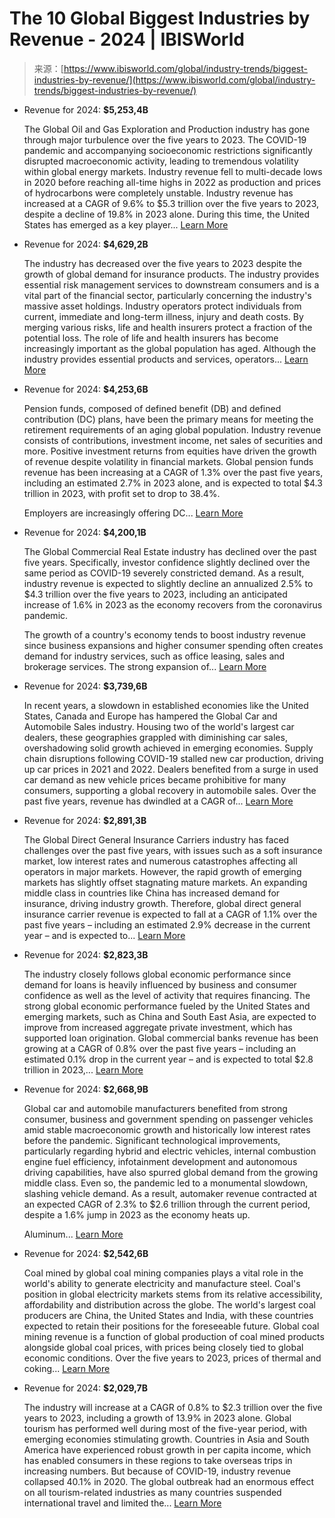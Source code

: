 <!--yml
category: 未分类
date: 2024-05-29 13:18:41
-->

# The 10 Global Biggest Industries by Revenue - 2024 | IBISWorld

> 来源：[https://www.ibisworld.com/global/industry-trends/biggest-industries-by-revenue/](https://www.ibisworld.com/global/industry-trends/biggest-industries-by-revenue/)

*   Revenue for 2024: **$5,253,4B**

    The Global Oil and Gas Exploration and Production industry has gone through major turbulence over the five years to 2023\. The COVID-19 pandemic and accompanying socioeconomic restrictions significantly disrupted macroeconomic activity, leading to tremendous volatility within global energy markets. Industry revenue fell to multi-decade lows in 2020 before reaching all-time highs in 2022 as production and prices of hydrocarbons were completely unstable. Industry revenue has increased at a CAGR of 9.6% to $5.3 trillion over the five years to 2023, despite a decline of 19.8% in 2023 alone. During this time, the United States has emerged as a key player... [Learn More](/global/market-research-reports/global-oil-gas-exploration-production-industry/ "Global Oil & Gas Exploration & Production")

*   Revenue for 2024: **$4,629,2B**

    The industry has decreased over the five years to 2023 despite the growth of global demand for insurance products. The industry provides essential risk management services to downstream consumers and is a vital part of the financial sector, particularly concerning the industry's massive asset holdings. Industry operators protect individuals from current, immediate and long-term illness, injury and death costs. By merging various risks, life and health insurers protect a fraction of the potential loss. The role of life and health insurers has become increasingly important as the global population has aged. Although the industry provides essential products and services, operators... [Learn More](/global/market-research-reports/global-life-health-insurance-carriers-industry/ "Global Life & Health Insurance Carriers")

*   Revenue for 2024: **$4,253,6B**

    Pension funds, composed of defined benefit (DB) and defined contribution (DC) plans, have been the primary means for meeting the retirement requirements of an aging global population. Industry revenue consists of contributions, investment income, net sales of securities and more. Positive investment returns from equities have driven the growth of revenue despite volatility in financial markets. Global pension funds revenue has been increasing at a CAGR of 1.3% over the past five years, including an estimated 2.7% in 2023 alone, and is expected to total $4.3 trillion in 2023, with profit set to drop to 38.4%.

    Employers are increasingly offering DC... [Learn More](/global/market-research-reports/global-pension-funds-industry/ "Global Pension Funds")

*   Revenue for 2024: **$4,200,1B**

    The Global Commercial Real Estate industry has declined over the past five years. Specifically, investor confidence slightly declined over the same period as COVID-19 severely constricted demand. As a result, industry revenue is expected to slightly decline an annualized 2.5% to $4.3 trillion over the five years to 2023, including an anticipated increase of 1.6% in 2023 as the economy recovers from the coronavirus pandemic.

    The growth of a country's economy tends to boost industry revenue since business expansions and higher consumer spending often creates demand for industry services, such as office leasing, sales and brokerage services. The strong expansion of... [Learn More](/global/market-research-reports/global-commercial-real-estate-industry/ "Global Commercial Real Estate")

*   Revenue for 2024: **$3,739,6B**

    In recent years, a slowdown in established economies like the United States, Canada and Europe has hampered the Global Car and Automobile Sales industry. Housing two of the world's largest car dealers, these geographies grappled with diminishing car sales, overshadowing solid growth achieved in emerging economies. Supply chain disruptions following COVID-19 stalled new car production, driving up car prices in 2021 and 2022\. Dealers benefited from a surge in used car demand as new vehicle prices became prohibitive for many consumers, supporting a global recovery in automobile sales. Over the past five years, revenue has dwindled at a CAGR of... [Learn More](/global/market-research-reports/global-car-automobile-sales-industry/ "Global Car & Automobile Sales")

*   Revenue for 2024: **$2,891,3B**

    The Global Direct General Insurance Carriers industry has faced challenges over the past five years, with issues such as a soft insurance market, low interest rates and numerous catastrophes affecting all operators in major markets. However, the rapid growth of emerging markets has slightly offset stagnating mature markets. An expanding middle class in countries like China has increased demand for insurance, driving industry growth. Therefore, global direct general insurance carrier revenue is expected to fall at a CAGR of 1.1% over the past five years – including an estimated 2.9% decrease in the current year – and is expected to... [Learn More](/global/market-research-reports/global-direct-general-insurance-carriers-industry/ "Global Direct General Insurance Carriers")

*   Revenue for 2024: **$2,823,3B**

    The industry closely follows global economic performance since demand for loans is heavily influenced by business and consumer confidence as well as the level of activity that requires financing. The strong global economic performance fueled by the United States and emerging markets, such as China and South East Asia, are expected to improve from increased aggregate private investment, which has supported loan origination. Global commercial banks revenue has been growing at a CAGR of 0.8% over the past five years – including an estimated 0.1% drop in the current year – and is expected to total $2.8 trillion in 2023,... [Learn More](/global/market-research-reports/global-commercial-banks-industry/ "Global Commercial Banks")

*   Revenue for 2024: **$2,668,9B**

    Global car and automobile manufacturers benefited from strong consumer, business and government spending on passenger vehicles amid stable macroeconomic growth and historically low interest rates before the pandemic. Significant technological improvements, particularly regarding hybrid and electric vehicles, internal combustion engine fuel efficiency, infotainment development and autonomous driving capabilities, have also spurred global demand from the growing middle class. Even so, the pandemic led to a monumental slowdown, slashing vehicle demand. As a result, automaker revenue contracted at an expected CAGR of 2.3% to $2.6 trillion through the current period, despite a 1.6% jump in 2023 as the economy heats up.

    Aluminum... [Learn More](/global/market-research-reports/global-car-automobile-manufacturing-industry/ "Global Car & Automobile Manufacturing")

*   Revenue for 2024: **$2,542,6B**

    Coal mined by global coal mining companies plays a vital role in the world's ability to generate electricity and manufacture steel. Coal's position in global electricity markets stems from its relative accessibility, affordability and distribution across the globe. The world's largest coal producers are China, the United States and India, with these countries expected to retain their positions for the foreseeable future. Global coal mining revenue is a function of global production of coal mined products alongside global coal prices, with prices being closely tied to global economic conditions. Over the five years to 2023, prices of thermal and coking... [Learn More](/global/market-research-reports/global-coal-mining-industry/ "Global Coal Mining")

*   Revenue for 2024: **$2,029,7B**

    The industry will increase at a CAGR of 0.8% to $2.3 trillion over the five years to 2023, including a growth of 13.9% in 2023 alone. Global tourism has performed well during most of the five-year period, with emerging economies stimulating growth. Countries in Asia and South America have experienced robust growth in per capita income, which has enabled consumers in these regions to take overseas trips in increasing numbers. But because of COVID-19, industry revenue collapsed 40.1% in 2020\. The global outbreak had an enormous effect on all tourism-related industries as many countries suspended international travel and limited the... [Learn More](/global/market-research-reports/global-tourism-industry/ "Global Tourism")